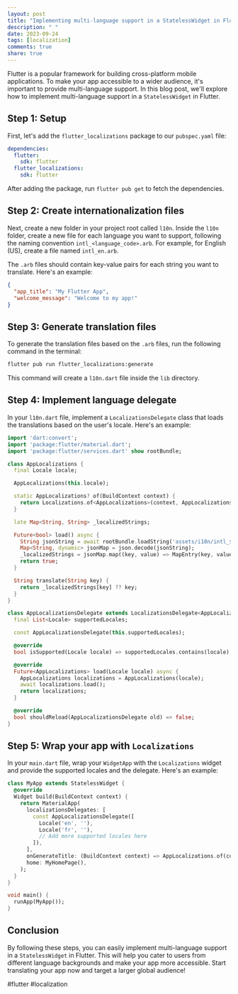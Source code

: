 ```yaml
---
layout: post
title: "Implementing multi-language support in a StatelessWidget in Flutter"
description: " "
date: 2023-09-24
tags: [localization]
comments: true
share: true
---
```


Flutter is a popular framework for building cross-platform mobile applications. To make your app accessible to a wider audience, it's important to provide multi-language support. In this blog post, we'll explore how to implement multi-language support in a `StatelessWidget` in Flutter.

## Step 1: Setup

First, let's add the `flutter_localizations` package to our `pubspec.yaml` file:

```yaml
dependencies:
  flutter:
    sdk: flutter
  flutter_localizations:
    sdk: flutter
```

After adding the package, run `flutter pub get` to fetch the dependencies.

## Step 2: Create internationalization files
Next, create a new folder in your project root called `l10n`. Inside the `l10n` folder, create a new file for each language you want to support, following the naming convention `intl_<language_code>.arb`. For example, for English (US), create a file named `intl_en.arb`.

The `.arb` files should contain key-value pairs for each string you want to translate. Here's an example:

```json
{
  "app_title": "My Flutter App",
  "welcome_message": "Welcome to my app!"
}
```

## Step 3: Generate translation files

To generate the translation files based on the `.arb` files, run the following command in the terminal:

```bash
flutter pub run flutter_localizations:generate
```

This command will create a `l10n.dart` file inside the `lib` directory.

## Step 4: Implement language delegate

In your `l10n.dart` file, implement a `LocalizationsDelegate` class that loads the translations based on the user's locale. Here's an example:

```dart
import 'dart:convert';
import 'package:flutter/material.dart';
import 'package:flutter/services.dart' show rootBundle;

class AppLocalizations {
  final Locale locale;

  AppLocalizations(this.locale);

  static AppLocalizations? of(BuildContext context) {
    return Localizations.of<AppLocalizations>(context, AppLocalizations);
  }

  late Map<String, String> _localizedStrings;

  Future<bool> load() async {
    String jsonString = await rootBundle.loadString('assets/i18n/intl_${locale.languageCode}.json');
    Map<String, dynamic> jsonMap = json.decode(jsonString);
    _localizedStrings = jsonMap.map((key, value) => MapEntry(key, value.toString()));
    return true;
  }

  String translate(String key) {
    return _localizedStrings[key] ?? key;
  }
}

class AppLocalizationsDelegate extends LocalizationsDelegate<AppLocalizations> {
  final List<Locale> supportedLocales;

  const AppLocalizationsDelegate(this.supportedLocales);

  @override
  bool isSupported(Locale locale) => supportedLocales.contains(locale);

  @override
  Future<AppLocalizations> load(Locale locale) async {
    AppLocalizations localizations = AppLocalizations(locale);
    await localizations.load();
    return localizations;
  }

  @override
  bool shouldReload(AppLocalizationsDelegate old) => false;
}
```

## Step 5: Wrap your app with `Localizations`

In your `main.dart` file, wrap your `WidgetApp` with the `Localizations` widget and provide the supported locales and the delegate. Here's an example:

```dart
class MyApp extends StatelessWidget {
  @override
  Widget build(BuildContext context) {
    return MaterialApp(
      localizationsDelegates: [
        const AppLocalizationsDelegate([
          Locale('en', ''),
          Locale('fr', ''),
          // Add more supported locales here
        ]),
      ],
      onGenerateTitle: (BuildContext context) => AppLocalizations.of(context)!.translate('app_title'),
      home: MyHomePage(),
    );
  }
}

void main() {
  runApp(MyApp());
}
```

## Conclusion

By following these steps, you can easily implement multi-language support in a `StatelessWidget` in Flutter. This will help you cater to users from different language backgrounds and make your app more accessible. Start translating your app now and target a larger global audience!

#flutter #localization